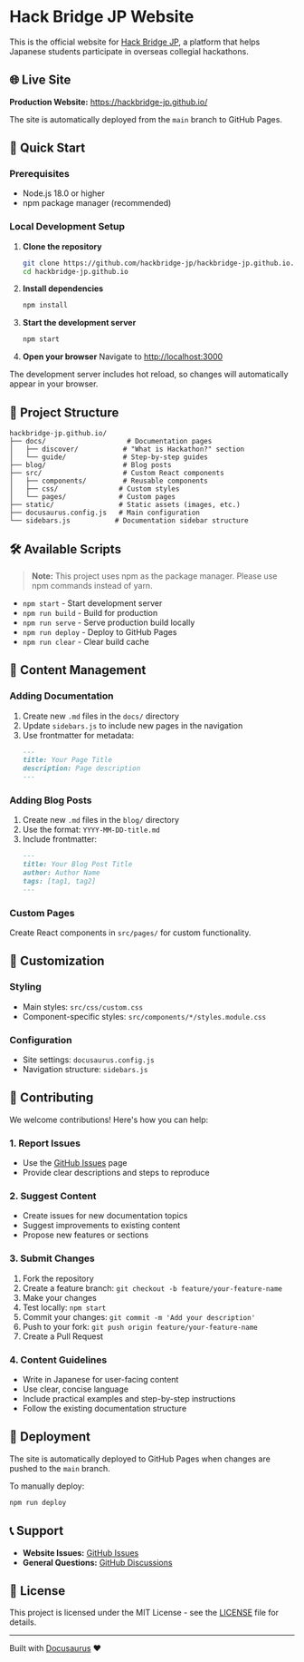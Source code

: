# Hack Bridge JP Website

This is the official website for [Hack Bridge JP](https://hackbridge-jp.github.io/), a platform that helps Japanese students participate in overseas collegial hackathons.

## 🌐 Live Site

**Production Website:** https://hackbridge-jp.github.io/

The site is automatically deployed from the `main` branch to GitHub Pages.

## 🚀 Quick Start

### Prerequisites

- Node.js 18.0 or higher
- npm package manager (recommended)

### Local Development Setup

1. **Clone the repository**
   ```bash
   git clone https://github.com/hackbridge-jp/hackbridge-jp.github.io.git
   cd hackbridge-jp.github.io
   ```

2. **Install dependencies**
   ```bash
   npm install
   ```

3. **Start the development server**
   ```bash
   npm start
   ```

4. **Open your browser**
   Navigate to [http://localhost:3000](http://localhost:3000)

The development server includes hot reload, so changes will automatically appear in your browser.

## 📁 Project Structure

```
hackbridge-jp.github.io/
├── docs/                    # Documentation pages
│   ├── discover/           # "What is Hackathon?" section
│   └── guide/              # Step-by-step guides
├── blog/                   # Blog posts
├── src/                    # Custom React components
│   ├── components/         # Reusable components
│   ├── css/               # Custom styles
│   └── pages/             # Custom pages
├── static/                # Static assets (images, etc.)
├── docusaurus.config.js   # Main configuration
└── sidebars.js           # Documentation sidebar structure
```

## 🛠️ Available Scripts

> **Note:** This project uses npm as the package manager. Please use npm commands instead of yarn.

- `npm start` - Start development server
- `npm run build` - Build for production
- `npm run serve` - Serve production build locally
- `npm run deploy` - Deploy to GitHub Pages
- `npm run clear` - Clear build cache

## 📝 Content Management

### Adding Documentation

1. Create new `.md` files in the `docs/` directory
2. Update `sidebars.js` to include new pages in the navigation
3. Use frontmatter for metadata:
   ```markdown
   ---
   title: Your Page Title
   description: Page description
   ---
   ```

### Adding Blog Posts

1. Create new `.md` files in the `blog/` directory
2. Use the format: `YYYY-MM-DD-title.md`
3. Include frontmatter:
   ```markdown
   ---
   title: Your Blog Post Title
   author: Author Name
   tags: [tag1, tag2]
   ---
   ```

### Custom Pages

Create React components in `src/pages/` for custom functionality.

## 🎨 Customization

### Styling
- Main styles: `src/css/custom.css`
- Component-specific styles: `src/components/*/styles.module.css`

### Configuration
- Site settings: `docusaurus.config.js`
- Navigation structure: `sidebars.js`

## 🤝 Contributing

We welcome contributions! Here's how you can help:

### 1. Report Issues
- Use the [GitHub Issues](https://github.com/hackbridge-jp/hackbridge-jp.github.io/issues) page
- Provide clear descriptions and steps to reproduce

### 2. Suggest Content
- Create issues for new documentation topics
- Suggest improvements to existing content
- Propose new features or sections

### 3. Submit Changes
1. Fork the repository
2. Create a feature branch: `git checkout -b feature/your-feature-name`
3. Make your changes
4. Test locally: `npm start`
5. Commit your changes: `git commit -m 'Add your description'`
6. Push to your fork: `git push origin feature/your-feature-name`
7. Create a Pull Request

### 4. Content Guidelines
- Write in Japanese for user-facing content
- Use clear, concise language
- Include practical examples and step-by-step instructions
- Follow the existing documentation structure

## 🚀 Deployment

The site is automatically deployed to GitHub Pages when changes are pushed to the `main` branch.

To manually deploy:
```bash
npm run deploy
```

## 📞 Support

- **Website Issues:** [GitHub Issues](https://github.com/hackbridge-jp/hackbridge-jp.github.io/issues)
- **General Questions:** [GitHub Discussions](https://github.com/hackbridge-jp/hackbridge-jp.github.io/discussions)

## 📄 License

This project is licensed under the MIT License - see the [LICENSE](LICENSE) file for details.

---

Built with [Docusaurus](https://docusaurus.io/) ❤️
